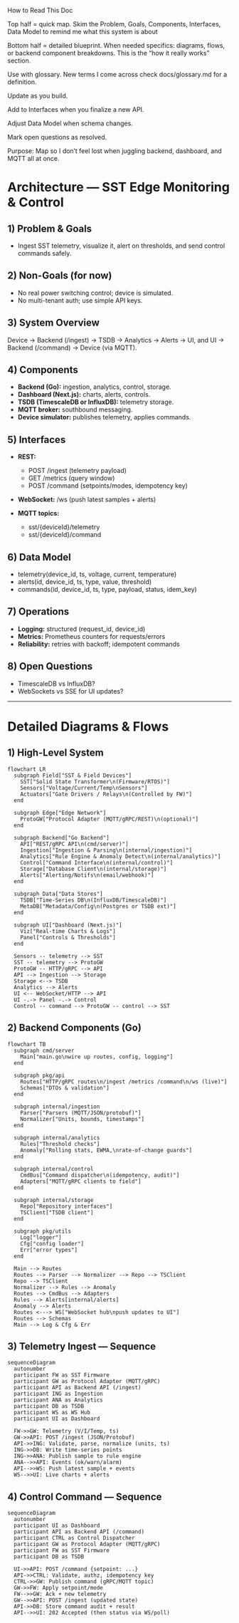 How to Read This Doc

Top half = quick map.
Skim the Problem, Goals, Components, Interfaces, Data Model to remind me what this system is about

Bottom half = detailed blueprint.
When needed specifics: diagrams, flows, or backend component breakdowns. This is the “how it really works” section.

Use with glossary.
New terms I come across check docs/glossary.md for a definition.

Update as you build.

Add to Interfaces when you finalize a new API.

Adjust Data Model when schema changes.

Mark open questions as resolved.

Purpose: Map so I don’t feel lost when juggling backend, dashboard, and MQTT all at once.

# Architecture — SST Edge Monitoring & Control

## 1) Problem & Goals

- Ingest SST telemetry, visualize it, alert on thresholds, and send control commands safely.

## 2) Non-Goals (for now)

- No real power switching control; device is simulated.
- No multi-tenant auth; use simple API keys.

## 3) System Overview

Device → Backend (/ingest) → TSDB → Analytics → Alerts → UI, and UI → Backend (/command) → Device (via MQTT).

## 4) Components

- **Backend (Go):** ingestion, analytics, control, storage.
- **Dashboard (Next.js):** charts, alerts, controls.
- **TSDB (TimescaleDB or InfluxDB):** telemetry storage.
- **MQTT broker:** southbound messaging.
- **Device simulator:** publishes telemetry, applies commands.

## 5) Interfaces

- **REST:**

  - POST /ingest (telemetry payload)
  - GET /metrics (query window)
  - POST /command (setpoints/modes, idempotency key)

- **WebSocket:** /ws (push latest samples + alerts)
- **MQTT topics:**

  - sst/{deviceId}/telemetry
  - sst/{deviceId}/command

## 6) Data Model

- telemetry(device_id, ts, voltage, current, temperature)
- alerts(id, device_id, ts, type, value, threshold)
- commands(id, device_id, ts, type, payload, status, idem_key)

## 7) Operations

- **Logging:** structured (request_id, device_id)
- **Metrics:** Prometheus counters for requests/errors
- **Reliability:** retries with backoff; idempotent commands

## 8) Open Questions

- TimescaleDB vs InfluxDB?
- WebSockets vs SSE for UI updates?

---

# Detailed Diagrams & Flows

## 1) High-Level System

```mermaid
flowchart LR
  subgraph Field["SST & Field Devices"]
    SST["Solid State Transformer\n(Firmware/RTOS)"]
    Sensors["Voltage/Current/Temp\nSensors"]
    Actuators["Gate Drivers / Relays\n(Controlled by FW)"]
  end

  subgraph Edge["Edge Network"]
    ProtoGW["Protocol Adapter (MQTT/gRPC/REST)\n(optional)"]
  end

  subgraph Backend["Go Backend"]
    API["REST/gRPC API\n(cmd/server)"]
    Ingestion["Ingestion & Parsing\n(internal/ingestion)"]
    Analytics["Rule Engine & Anomaly Detect\n(internal/analytics)"]
    Control["Command Interface\n(internal/control)"]
    Storage["Database Client\n(internal/storage)"]
    Alerts["Alerting/Notifs\n(email/webhook)"]
  end

  subgraph Data["Data Stores"]
    TSDB["Time-Series DB\n(InfluxDB/TimescaleDB)"]
    MetaDB["Metadata/Config\n(Postgres or TSDB ext)"]
  end

  subgraph UI["Dashboard (Next.js)"]
    Viz["Real-time Charts & Logs"]
    Panel["Controls & Thresholds"]
  end

  Sensors -- telemetry --> SST
  SST -- telemetry --> ProtoGW
  ProtoGW -- HTTP/gRPC --> API
  API --> Ingestion --> Storage
  Storage <--> TSDB
  Analytics --> Alerts
  UI <-- WebSocket/HTTP --> API
  UI -.-> Panel -.-> Control
  Control -- command --> ProtoGW -- control --> SST
```

## 2) Backend Components (Go)

```mermaid
flowchart TB
  subgraph cmd/server
    Main["main.go\nwire up routes, config, logging"]
  end

  subgraph pkg/api
    Routes["HTTP/gRPC routes\n/ingest /metrics /command\n/ws (live)"]
    Schemas["DTOs & validation"]
  end

  subgraph internal/ingestion
    Parser["Parsers (MQTT/JSON/protobuf)"]
    Normalizer["Units, bounds, timestamps"]
  end

  subgraph internal/analytics
    Rules["Threshold checks"]
    Anomaly["Rolling stats, EWMA,\nrate-of-change guards"]
  end

  subgraph internal/control
    CmdBus["Command dispatcher\n(idempotency, audit)"]
    Adapters["MQTT/gRPC clients to field"]
  end

  subgraph internal/storage
    Repo["Repository interfaces"]
    TSClient["TSDB client"]
  end

  subgraph pkg/utils
    Log["logger"]
    Cfg["config loader"]
    Err["error types"]
  end

  Main --> Routes
  Routes --> Parser --> Normalizer --> Repo --> TSClient
  Repo --> TSClient
  Normalizer --> Rules --> Anomaly
  Routes --> CmdBus --> Adapters
  Rules --> Alerts[internal/alerts]
  Anomaly --> Alerts
  Routes <---> WS["WebSocket hub\npush updates to UI"]
  Routes --> Schemas
  Main --> Log & Cfg & Err
```

## 3) Telemetry Ingest — Sequence

```mermaid
sequenceDiagram
  autonumber
  participant FW as SST Firmware
  participant GW as Protocol Adapter (MQTT/gRPC)
  participant API as Backend API (/ingest)
  participant ING as Ingestion
  participant ANA as Analytics
  participant DB as TSDB
  participant WS as WS Hub
  participant UI as Dashboard

  FW->>GW: Telemetry (V/I/Temp, ts)
  GW->>API: POST /ingest (JSON/Protobuf)
  API->>ING: Validate, parse, normalize (units, ts)
  ING->>DB: Write time-series points
  ING->>ANA: Publish sample to rule engine
  ANA-->>API: Events (ok/warn/alarm)
  API-->>WS: Push latest sample + events
  WS-->>UI: Live charts + alerts
```

## 4) Control Command — Sequence

```mermaid
sequenceDiagram
  autonumber
  participant UI as Dashboard
  participant API as Backend API (/command)
  participant CTRL as Control Dispatcher
  participant GW as Protocol Adapter (MQTT/gRPC)
  participant FW as SST Firmware
  participant DB as TSDB

  UI->>API: POST /command {setpoint: ...}
  API->>CTRL: Validate, authz, idempotency key
  CTRL->>GW: Publish command (gRPC/MQTT topic)
  GW->>FW: Apply setpoint/mode
  FW-->>GW: Ack + new telemetry
  GW-->>API: POST /ingest (updated state)
  API->>DB: Store command audit + result
  API-->>UI: 202 Accepted (then status via WS/poll)
```
